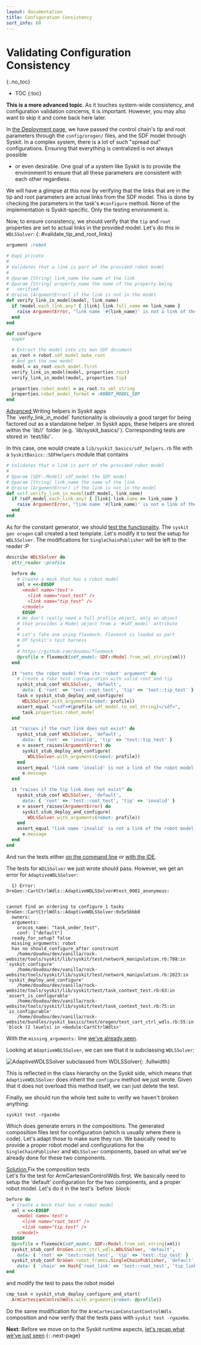 ```yaml
---
layout: documentation
title: Configuration Consistency
sort_info: 60
---
```


# Validating Configuration Consistency
{:.no_toc}

- TOC
{:toc}

**This is a more advanced topic**. As it touches system-wide consistency, and
configuration validation concerns, it is important. However, you may also want
to skip it and come back here later.

In [the Deployment page](deployment.html), we have passed the control chain's
tip and root parameters through the `config/orogen/` files, and the SDF model
through Syskit. In a complex system, there is a lot of such "spread out"
configurations. Ensuring that everything is centralized is not always possible
- or even desirable. One goal of a system like Syskit is to provide the
environment to ensure that all these parameters are consistent with each other
regardless.

We will have a glimpse at this now by verifying that the links that are in the
tip and root parameters are actual links from the SDF model. This is done by
checking the parameters in the task's `#configure` method. None of the
implementation is Syskit-specific. Only the testing environment is.

Now, to ensure consistency, we should verify that the `tip` and `root`
properties are set to actual links in the provided model. Let's do this in
`WDLSSolver`:
{: #validate_tip_and_root_links}

~~~ruby
argument :robot

# @api private
#
# Validates that a link is part of the provided robot model
#
# @param [String] link_name the name of the link
# @param [String] property_name the name of the property being
#   verified
# @raise [ArgumentError] if the link is not in the model
def verify_link_in_model(model, link_name)
  if !model.each_link.any? { |link| link.full_name == link_name }
    raise ArgumentError, "link name '#{link_name}' is not a link of the robot model. Existing links: #{model.each_link.map(&:full_name).sort.join(", ")}"
  end
end

def configure
  super

  # Extract the model into its own SDF document
  as_root = robot.sdf_model.make_root
  # And get the new model
  model = as_root.each_model.first
  verify_link_in_model(model, properties.root)
  verify_link_in_model(model, properties.tip)

  properties.robot_model = as_root.to_xml_string
  properties.robot_model_format = :ROBOT_MODEL_SDF
end
~~~

<div class="panel panel-warning">
<div class="panel-heading">
<a class="btn btn-warning" role="button" data-toggle="collapse" href="#lib_helpers" aria-expanded="false" aria-controls="lib_helpers">
  Advanced
</a><span class="advanced_description">Writing helpers in Syskit apps</span>
</div>

<div class="collapse panel-body" id="lib_helpers">
The `verify_link_in_model` functionality is obviously a good target for
being factored out as a standalone helper. In Syskit apps, these helpers
are stored within the `lib/<app_name>/` folder (e.g. `lib/syskit_basics/`).
Corresponding tests are stored in `test/lib/`.

In this case, one would create a `lib/syskit_basics/sdf_helpers.rb` file with a `SyskitBasics::SDFHelpers` module that contains

~~~ruby
# Validates that a link is part of the provided robot model
#
# @param [SDF::Model] sdf_model the SDF model
# @param [String] link_name the name of the link
# @raise [ArgumentError] if the link is not in the model
def self.verify_link_in_model(sdf_model, link_name)
  if !sdf_model.each_link.any? { |link| link.name == link_name }
    raise ArgumentError, "link name '#{link_name}' is not a link of the robot model. Existing links: #{sdf_model.each_link.map(&:name).sort.join(", ")}"
  end
end
~~~

</div>
</div>

As for the constant generator, we should [test the
functionality](constant_generator.html#testing).  The `syskit gen orogen` call
created a test template. Let's modify it to test the setup for `WDLSSolver`.
The modifications for `SingleChainPublisher` will be left to the reader :P

~~~ruby
describe WDLSSolver do
  attr_reader :profile

  before do
    # Create a mock that has a robot model
    xml = <<-EOSDF
      <model name='test'>
        <link name="root_test" />
        <link name="tip_test" />
      </model>
      EOSDF
    # We don't really need a full profile object, only an object
    # that provides a Model object from a '#sdf_model' attribute
    #
    # Let's fake one using flexmock. Flexmock is loaded as part
    # Of Syskit's test harness
    #
    # https://github.com/doudou/flexmock
    @profile = flexmock(sdf_model: SDF::Model.from_xml_string(xml))
  end

  it "sets the robot model from its 'robot' argument" do
    # Create a fake test configuration with valid root and tip
    syskit_stub_conf WDLSSolver, 'default',
      data: { 'root' => 'test::root_test', 'tip' => 'test::tip_test' }
    task = syskit_stub_deploy_and_configure(
      WDLSSolver.with_arguments(robot: profile))
    assert_equal "<sdf>#{profile.sdf_model.to_xml_string}</sdf>",
      task.properties.robot_model
  end

  it "raises if the root link does not exist" do
    syskit_stub_conf WDLSSolver, 'default',
      data: { 'root' => 'invalid', 'tip' => 'test::tip_test' }
    e = assert_raises(ArgumentError) do
      syskit_stub_deploy_and_configure(
        WDLSSolver.with_arguments(robot: profile))
    end
    assert_equal "link name 'invalid' is not a link of the robot model. Existing links: test::root_test, test::tip_test",
      e.message
  end

  it "raises if the tip link does not exist" do
    syskit_stub_conf WDLSSolver, 'default',
      data: { 'root' => 'test::root_test', 'tip' => 'invalid' }
    e = assert_raises(ArgumentError) do
      syskit_stub_deploy_and_configure(
        WDLSSolver.with_arguments(robot: profile))
    end
    assert_equal "link name 'invalid' is not a link of the robot model. Existing links: test::root_test, test::tip_test",
      e.message
  end
end
~~~

And run the tests either [on the command line](constant_generator.html#run_test_command_line) or [with the IDE](constant_generator.html#run_test_ide).

The tests for `WDLSSolver` we just wrote should pass. However, we get an error for `AdaptiveWDLSSolver`:

~~~
  1) Error:
OroGen::CartCtrlWdls::AdaptiveWDLSSolver#test_0001_anonymous:


cannot find an ordering to configure 1 tasks
OroGen::CartCtrlWdls::AdaptiveWDLSSolver:0x5e5bbb8
  owners: 
  arguments: 
    orocos_name: "task_under_test",
    conf: ["default"]
  ready_for_setup? false
  missing_arguments: robot
  has no should_configure_after constraint
    /home/doudou/dev/vanilla/rock-website/tools/syskit/lib/syskit/test/network_manipulation.rb:788:in `syskit_configure'
    /home/doudou/dev/vanilla/rock-website/tools/syskit/lib/syskit/test/network_manipulation.rb:1023:in `syskit_deploy_and_configure'
    /home/doudou/dev/vanilla/rock-website/tools/syskit/lib/syskit/test/task_context_test.rb:63:in `assert_is_configurable'
    /home/doudou/dev/vanilla/rock-website/tools/syskit/lib/syskit/test/task_context_test.rb:75:in `is_configurable'
    /home/doudou/dev/vanilla/rock-website/bundles/syskit_basics/test/orogen/test_cart_ctrl_wdls.rb:55:in `block (2 levels) in <module:CartCtrlWdls>'
~~~

With the `missing_arguments:` line [we've already seen](constant_generator.html#missing_arguments).

Looking at `AdaptiveWDLSSolver`, we can see that it is subclassing `WDLSSolver`:

![AdaptiveWDLSSolver subclassed from WDLSSolver](media/adaptive_wdlssolver_subclassed_from.png){: .fullwidth}

This is reflected in the class hierarchy on the Syskit side, which means that
`AdaptiveWDLSSolver` does inherit the `configure` method we just wrote. Given
that it does not overload this method itself, we can just delete the test.

Finally, we should run the whole test suite to verify we haven't broken anything:

~~~
syskit test -rgazebo
~~~

Which does generate errors in the compositions. The generated composition files
test for configuration (which is usually where there is code). Let's adapt those
to make sure they run. We basically need to provide a proper robot model and
configurations for the `SingleChainPublisher` and `WDLSSolver` components, based
on what we've already done for these two components.

<div class="panel panel-info">
<div class="panel-heading">

<a class="btn btn-info" role="button" data-toggle="collapse" href="#fix_composition_tests" aria-expanded="false" aria-controls="fix_composition_tests">
  Solution
</a><span class="advanced_description">Fix the composition tests</span>
</div>
<div class="collapse panel-body" id="fix_composition_tests">
Let's fix the test for ArmCartesianControlWdls first. We basically need to
setup the 'default' configuration for the two components, and a proper robot
model. Let's do it in the test's `before` block:

~~~ruby
before do
  # Create a mock that has a robot model
  xml = <<-EOSDF
    <model name='test'>
      <link name="root_test" />
      <link name="tip_test" />
    </model>
  EOSDF
  @profile = flexmock(sdf_model: SDF::Model.from_xml_string(xml))
  syskit_stub_conf OroGen.cart_ctrl_wdls.WDLSSolver, 'default',
    data: { 'root' => 'test::root_test', 'tip' => 'test::tip_test' }
  syskit_stub_conf OroGen.robot_frames.SingleChainPublisher, 'default',
    data: { 'chain' => Hash['root_link' => 'test::root_test', 'tip_link' => 'test::tip_test'] }
end
~~~

and modify the test to pass the robot model

~~~ruby
cmp_task = syskit_stub_deploy_configure_and_start(
  ArmCartesianControlWdls.with_arguments(robot: @profile))
~~~

Do the same modification for the `ArmCartesianConstantControlWdls` composition and now
verify that the tests pass with `syskit test -rgazebo`.
</div>
</div>

**Next**: Before we move on to the Syskit runtime aspects, [let's recap what we've just seen](recap.html)
{: .next-page}

